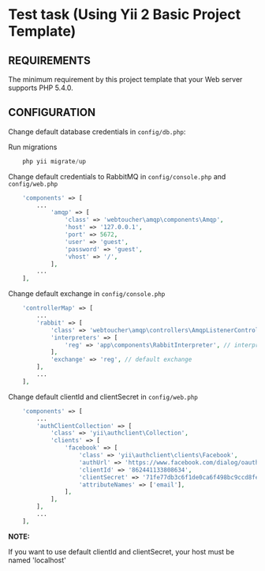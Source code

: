 Test task (Using Yii 2 Basic Project Template)
============================


REQUIREMENTS
------------

The minimum requirement by this project template that your Web server supports PHP 5.4.0.

CONFIGURATION
-------------

 Change default database credentials  in `config/db.php`:

 Run migrations

```php
    php yii migrate/up
```

 Change default credentials to RabbitMQ in `config/console.php` and `config/web.php`

```php
    'components' => [
        ...
            'amqp' => [
                'class' => 'webtoucher\amqp\components\Amqp',
                'host' => '127.0.0.1',
                'port' => 5672,
                'user' => 'guest',
                'password' => 'guest',
                'vhost' => '/',
            ],
        ...
    ],
```

 Change default exchange in `config/console.php`

```php
    'controllerMap' => [
        ...
        'rabbit' => [
            'class' => 'webtoucher\amqp\controllers\AmqpListenerController',
            'interpreters' => [
                'reg' => 'app\components\RabbitInterpreter', // interpreters for each exchange
            ],
            'exchange' => 'reg', // default exchange
        ],
        ...
    ],
```


 Change default clientId and clientSecret in `config/web.php`

```php
    'components' => [
        ...
        'authClientCollection' => [
            'class' => 'yii\authclient\Collection',
            'clients' => [
                'facebook' => [
                    'class' => 'yii\authclient\clients\Facebook',
                    'authUrl' => 'https://www.facebook.com/dialog/oauth?display=popup',
                    'clientId' => '862441133808634',
                    'clientSecret' => '71fe77db3c6f1de0ca6f498bc9ccd8fe',
                    'attributeNames' => ['email'],
                ],
            ],
        ],
        ...
    ],
```

**NOTE:**

If you want to use default clientId and clientSecret, your host must be named 'localhost'